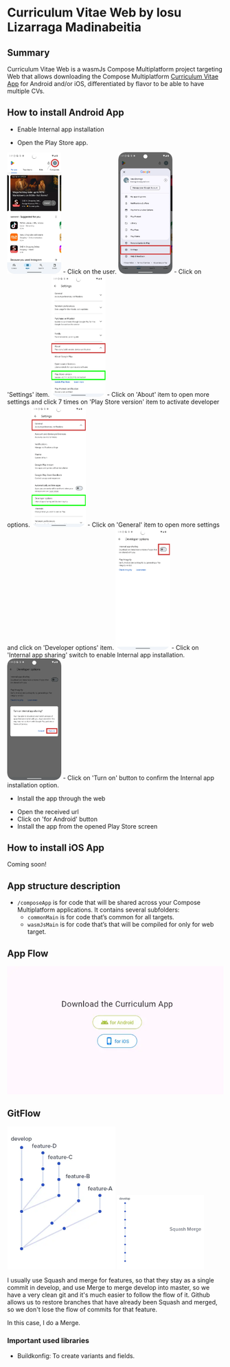 
# Curriculum Vitae Web by Iosu Lizarraga Madinabeitia

## Summary

Curriculum Vitae Web is a wasmJs Compose Multiplatform project targeting Web that allows downloading the Compose Multiplatform [Curriculum Vitae App](https://github.com/ilizma/Curriculum-Vitae-App) for Android and/or iOS, differentiated by flavor to be able to have multiple CVs.

## How to install Android App

* Enable Internal app installation
- Open the Play Store app.
<img src="img/initial.webp" width="25%"/>
- Click on the user.
<img src="img/menu.webp" width="25%"/>
- Click on 'Settings' item.
<img src="img/about.webp" width="25%"/>
- Click on 'About' item to open more settings and click 7 times on 'Play Store version' item to activate developer options.
<img src="img/general.webp" width="25%"/>
- Click on 'General' item to open more settings and click on 'Developer options' item.
<img src="img/developer_options.webp" width="25%"/>
- Click on 'Internal app sharing' switch to enable Internal app installation.
<img src="img/turn_on.webp" width="25%"/>
- Click on 'Turn on' button to confirm the Internal app installation option.

* Install the app through the web
- Open the received url
- Click on 'for Android' button
- Install the app from the opened Play Store screen

## How to install iOS App

Coming soon!

## App structure description

* `/composeApp` is for code that will be shared across your Compose Multiplatform applications.
  It contains several subfolders:
  - `commonMain` is for code that’s common for all targets.
  - `wasmJsMain` is for code that’s that will be compiled for only for web target.

## App Flow

![Screen 1 - Web](img/web.webp)

## GitFlow

<img src="img/gitflow.webp" alt="GitFlow" width="50%"/> <img src="img/squash.webp" alt="Squash and merge" width="40%"/>

I usually use Squash and merge for features, so that they stay as a single commit in develop, and use Merge to merge develop into master, so we have a very clean git and it's much easier to follow the flow of it.
Github allows us to restore branches that have already been Squash and merged, so we don't lose the flow of commits for that feature.

In this case, I do a Merge.

### Important used libraries
- Buildkonfig: To create variants and fields.
